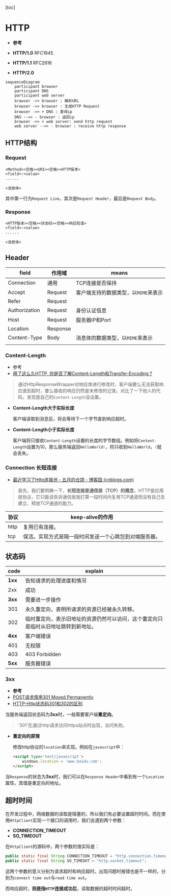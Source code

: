 [toc]

# HTTP

- **参考**

- **HTTP/1.0**	RFC1945
- **HTTP/1.1**	RFC2616
- **HTTP/2.0**

``` mermaid
sequenceDiagram
	participant browser
	participant DNS
	participant web server
	browser ->> browser : 解析URL
	browser ->> browser : 生成HTTP Request
	browser ->> + DNS : 查询ip
	DNS -->> - browser : 返回ip
	browser ->> + web server: send http request
	web server -->> - browser : receive http response 
```



## HTTP结构

### Request

``` http
<Method><空格><URI><空格><HTTP版本>
<field>:<value>
......

<消息体>
```

其中第一行为`Request Line`，其次是`Request Header`，最后是`Request Body`。

### Response

``` http
<HTTP版本><空格><状态码><空格><响应短语>
<field>:<value>
......

<消息体>
```

## Header

| field         | 作用域   | means                                |
| ------------- | -------- | ------------------------------------ |
| Connection    | 通用     | TCP连接是否保持                      |
| Accept        | Request  | 客户端支持的数据类型，以`MIME`来表示 |
| Refer         | Request  |                                      |
| Authorization | Request  | 身份认证信息                         |
| Host          | Request  | 服务器IP和Port                       |
| Location      | Response |                                      |
| Content-Type  | Body     | 消息体的数据类型，以`MIME`来表示     |
|               |          |                                      |

### Content-Length

- 参考
- [用了这么久HTTP, 你是否了解Content-Length和Transfer-Encoding ?](https://juejin.cn/post/6844903937825488909)

> 通过HttpResponseWrapper对响应体进行修改时，客户端要么无法获取响应直到超时，要么接收的响应仍然是未修改的记录。对比了一下他人的代码，发现是自己的`Content-Length`没设置。

- **Content-Length大于实际长度**

  客户端读取到消息后，将会等待下一个字节直到响应超时。

- **Content-Length小于实际长度**

  客户端将只接收`Content-Length`设置的长度的字节数组。例如将`Content-Length`设置为10，那么服务端返回`HelloWorld!`，将只收到`HelloWorld`，`!`就会丢失。

### Connection 长短连接

- [最近学习了Http连接池 - 五月的仓颉 - 博客园 (cnblogs.com)](https://www.cnblogs.com/xrq730/p/10963689.html)

> 首先，我们要明确一下，**长短连接是通信层（TCP）的概念**，HTTP是应用层协议，它只能说告诉通信层我打算一段时间内复用TCP通道而没有自己去建立、释放TCP通道的能力。

| 协议 | keep-alive的作用                                       |
| ---- | ------------------------------------------------------ |
| http | 复用已有连接。                                         |
| tcp  | 保活。实现方式是隔一段时间发送一个心跳包到对端服务器。 |

## 状态码

| code    | explain                                                      |
| ------- | ------------------------------------------------------------ |
| **1xx** | 告知请求的处理进度和情况                                     |
| 2xx     | 成功                                                         |
| **3xx** | 需要进一步操作                                               |
| 301     | 永久重定向，表明所请求的资源已经被永久转移。                 |
| 302     | 临时重定向，表示旧地址的资源仍然可以访问，这个重定向只是临时从旧地址跳转到新地址。 |
| **4xx** | 客户端错误                                                   |
| 401     | 无权限                                                       |
| 403     | 403 Forbidden                                                |
| **5xx** | 服务器错误                                                   |

### 3xx

- **参考**
- <a href='https://blog.csdn.net/zhuyiquan/article/details/78712332'>POST请求慎用301 Moved Permanently</a>
- [HTTP-Http状态码301和302的区别](https://www.cnblogs.com/lanqiu5ge/p/9457074.html)

当服务端返回状态码为**3xx**时，一般需要客户端**重定向**。

> '301'在通过http请求访问https站点时出现，访问失败。

- **重定向的原理**

  修改http协议的`location`来实现。例如在`javascript`中：

  ``` html
  <script type='text/javascript'>
      windows.location = 'www.baidu.com';
  </script>
  ```

当`Response`的状态为**3xx**时，我们可以在`Response Header`中看到有一个`Location`属性，其值是重定向的地址。

## 超时时间

在开发过程中，网络数据的读取是阻塞的，所以我们有必要设置超时时间。而在使用`HttpClient`实现一个接口的调用时，我们会遇到两个参数：

- **CONNECTION_TIMEOUT**
- **SO_TIMEOUT**

在`HttpClient`的源码中，两个参数的值实际是：

``` java
public static final String CONNECTION_TIMEOUT = "http.connection.timeout";
public static final String SO_TIMEOUT = "http.socket.timeout";
```

这两个参数的意义分别为请求超时和响应超时。出现问题时报错也是不一样的，分别为`connect time out`与`read time out`。

而响应超时，**则是指`HTTP`连接成功后**，读取数据的超时时间超时。